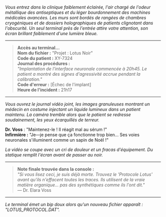 _Vous entrez dans la clinique faiblement éclairée, l'air chargé de l'odeur métallique des antiseptiques et du léger bourdonnement des machines médicales avancées. Les murs sont bordés de rangées de chambres cryogéniques et de dossiers holographiques de patients clignotant dans l'obscurité. Un seul terminal près de l'entrée attire votre attention, son écran brillant faiblement d'une lumière bleue._

---

> **Accès au terminal...**  
> **Nom du fichier :** "Projet : Lotus Noir"  
> **Code du patient :** XY-7324  
> **Journal des procédures :**  
> _"Implantation de l'interface neuronale commencée à 20h45. Le patient a montré des signes d'agressivité accrue pendant la calibration."_  
> **Code d'erreur :** [Échec de l'implant]  
> **Heure de l'incident :** 21h17

---

_Vous ouvrez le journal vidéo joint, les images granuleuses montrant un médecin en costume injectant un liquide lumineux dans un patient maintenu. La caméra tremble alors que le patient se redresse soudainement, les yeux écarquillés de terreur._

**Dr. Voss** : "Maintenez-le ! Il réagit mal au sérum !"  
**Infirmière :** "Je—je pense que ça fonctionne trop bien... Ses voies neuronales s'illuminent comme un sapin de Noël !"

_La vidéo se coupe avec un cri de douleur et un fracas d'équipement. Du statique remplit l'écran avant de passer au noir._

---

> **Note finale trouvée dans la console :**  
> _"Si vous lisez ceci, je suis déjà morte. Trouvez le 'Protocole Lotus' avant qu'ils n'effacent toutes les traces. Ils utilisent de la vraie matière organique... pas des synthétiques comme ils l'ont dit."_  
> — Dr. Elara Voss

---

_Le terminal émet un bip doux alors qu'un nouveau fichier apparaît : "LOTUS_PROTOCOL.DAT"._
